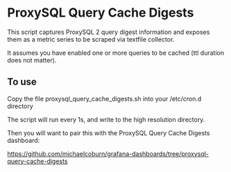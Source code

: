 # ProxySQL Query Cache Digests

This script captures ProxySQL 2 query digest information and exposes them as a metric series to be scraped via textfile collector.

It assumes you have enabled one or more queries to be cached (ttl duration does not matter).

To use
------

Copy the file proxysql_query_cache_digests.sh into your /etc/cron.d directory

The script will run every 1s, and write to the high resolution directory.

Then you will want to pair this with the ProxySQL Query Cache Digests dashboard:

https://github.com/michaelcoburn/grafana-dashboards/tree/proxysql-query-cache-digests